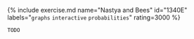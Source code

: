 {% include exercise.md name="Nastya and Bees" id="1340E" labels="`graphs` `interactive` `probabilities`" rating=3000 %}

```
TODO
```
